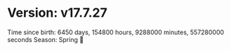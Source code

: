# Version: v17.7.27
Time since birth: 6450 days, 154800 hours, 9288000 minutes, 557280000 seconds
Season: Spring 🌸
